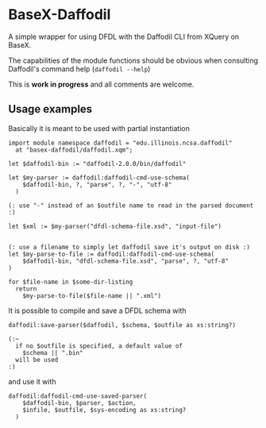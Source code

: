 # BaseX-Daffodil

A simple wrapper for using DFDL with the Daffodil CLI from XQuery on BaseX.

The capabilities of the module functions should be obvious when 
consulting Daffodil's command help (``daffodil --help``)

This is **work in progress** and all comments are welcome.



## Usage examples

Basically it is meant to be used with partial instantiation

```XQuery
import module namespace daffodil = "edu.illinois.ncsa.daffodil"
  at "basex-daffodil/daffodil.xqm";

let $daffodil-bin := "daffodil-2.0.0/bin/daffodil"

let $my-parser := daffodil:daffodil-cmd-use-schema(
    $daffodil-bin, ?, "parse", ?, "-", "utf-8"
  )
  
(: use "-" instead of an $outfile name to read in the parsed document :)

let $xml := $my-parser("dfdl-schema-file.xsd", "input-file")


(: use a filename to simply let daffodil save it's output on disk :)
let $my-parse-to-file := daffodil:daffodil-cmd-use-schema(
    $daffodil-bin, "dfdl-schema-file.xsd", "parse", ?, "utf-8"
)

for $file-name in $some-dir-listing
  return
    $my-parse-to-file($file-name || ".xml")
```

It is possible to compile and save a DFDL schema with

```XQuery
daffodil:save-parser($daffodil, $schema, $outfile as xs:string?)

(:~
  if no $outfile is specified, a default value of 
    $schema || ".bin"
  will be used
:)
```

and use it with

```XQuery
daffodil:daffodil-cmd-use-saved-parser(
    $daffodil-bin, $parser, $action, 
    $infile, $outfile, $sys-encoding as xs:string?
  )
```
